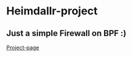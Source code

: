 # Heimdallr-project
Just a simple Firewall on BPF :)
---
[Project-page](https://www.notion.so/Heimdallr-project-7307e47c13cd47a785983d0ca4843f4a)
